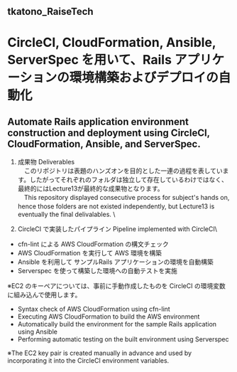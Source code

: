 tkatono_RaiseTech
--
# CircleCI, CloudFormation, Ansible, ServerSpec を用いて、Rails アプリケーションの環境構築およびデプロイの自動化
## Automate Rails application environment construction and deployment using CircleCI, CloudFormation, Ansible, and ServerSpec.

1. 成果物 Deliverables\
　このリポジトリは表題のハンズオンを目的とした一連の過程を表しています。したがってそれぞれのフォルダは独立して存在しているわけではなく、最終的にはLecture13が最終的な成果物となります。\
　This repository displayed consecutive process for subject's hands on, hence those folders are not existed independently, but Lecture13 is　eventually the final delivalables. \
 
2. CircleCI で実装したパイプライン Pipeline implemented with CircleCI\
  - cfn-lint による AWS CloudFormation の構文チェック
  - AWS CloudFormation を実行して AWS 環境を構築
  - Ansible を利用して サンプルRails アプリケーションの環境を自動構築
  - Serverspec を使って構築した環境への自動テストを実施

  ※EC2 のキーペアについては、事前に手動作成したものを CircleCI の環境変数に組み込んで使用します。

  - Syntax check of AWS CloudFormation using cfn-lint
  - Executing AWS CloudFormation to build the AWS environment
  - Automatically build the environment for the sample Rails application using Ansible
  - Performing automatic testing on the built environment using Serverspec

  ※The EC2 key pair is created manually in advance and used by incorporating it into the CircleCI environment variables.
